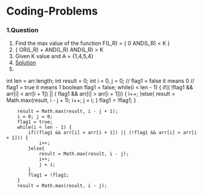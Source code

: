 # Coding-Problems
<h3>1.Question</h3>
<ol>
<li>Find the max value of the function F(L,R) = { 0    AND(L,R) < K } </li>
<li>                                            { OR(L,R) + AND(L,R) AND(L,R) > K </li> 
<li>Given K value and A = {1,4,5,4}</li>
  <li><a href="https://github.com/subhash14580/Coding-Problems/blob/main/Dynamic%20Programing/Question1.java">Solution</a> <li>
</ol>

 int len = arr.length;
        int result = 0;
        int i = 0, j = 0;
        // flag1 = false it means 0
        // flag1 = true it means 1
        boolean flag1 = false;
        while(i < len - 1) {
            if(( !flag1 && arr[i] < arr[i + 1]) || ( flag1 && arr[i] > arr[i + 1])) {
                i++;
            }else{
                result = Math.max(result, i - j + 1);
                i++;
                j = i;
            }
            flag1 = !flag1;
        }

        result = Math.max(result, i - j + 1);
        i = 0; j = 0;
        flag1 = true;
        while(i < len - 1) {
            if((flag1 && arr[i] < arr[i + 1]) || (!flag1 && arr[i] > arr[i + 1])) {
                i++;
            }else{
                result = Math.max(result, i - j);
                i++;
                j = i;
            }
            flag1 = !flag1;
        }
        result = Math.max(result, i - j);
